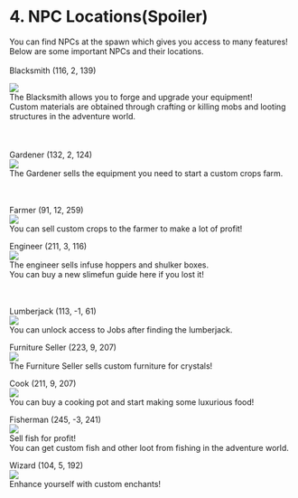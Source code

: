 # 4. NPC Locations(Spoiler)

You can find NPCs at the spawn which gives you access to many features!\
Below are some important NPCs and their locations.\
\
Blacksmith (116, 2, 139)

![](<../.gitbook/assets/image (6) (1) (1) (1) (1).png>)\
The Blacksmith allows you to forge and upgrade your equipment!\
Custom materials are obtained through crafting or killing mobs and looting structures in the adventure world.\
\
\
\
Gardener (132, 2, 124)\
![](<../.gitbook/assets/image (8) (1) (1) (1).png>)\
The Gardener sells the equipment you need to start a custom crops farm.

\
\
Farmer (91, 12, 259)\
![](<../.gitbook/assets/image (9) (1).png>)\
You can sell custom crops to the farmer to make a lot of profit!



Engineer (211, 3, 116)\
![](<../.gitbook/assets/image (10) (1).png>)\
The engineer sells infuse hoppers and shulker boxes.\
You can buy a new slimefun guide here if you lost it!

\
\
Lumberjack (113, -1, 61)\
![](<../.gitbook/assets/image (11) (1).png>)\
You can unlock access to Jobs after finding the lumberjack.



Furniture Seller (223, 9, 207)\
![](<../.gitbook/assets/image (22).png>)\
The Furniture Seller sells custom furniture for crystals!



Cook (211, 9, 207)\
![](<../.gitbook/assets/image (58).png>)\
You can buy a cooking pot and start making some luxurious food!



Fisherman (245, -3, 241)\
![](<../.gitbook/assets/image (57).png>)\
Sell fish for profit!\
You can get custom fish and other loot from fishing in the adventure world.



Wizard (104, 5, 192)\
![](<../.gitbook/assets/image (52).png>)\
Enhance yourself with custom enchants!
